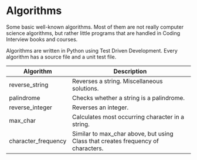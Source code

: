 # Algorithms
Some basic well-known algorithms. Most of them are not really computer science algorithms, but rather little programs that are handled in Coding Interview books and courses.

Algorithms are written in Python using Test Driven Development. Every algorithm has a source file and a unit test file.

Algorithm | Description
--------- | -----------
reverse_string  |   Reverses a string. Miscellaneous solutions.
palindrome  |   Checks whether a string is a palindrome.
reverse_integer |   Reverses an integer.
max_char    |   Calculates most occurring character in a string.
character_frequency |   Similar to max_char above, but using Class that creates frequency of characters.

